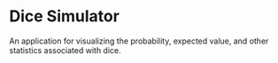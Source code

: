 # Dice Simulator
An application for visualizing the probability, expected value,
and other statistics associated with dice.
